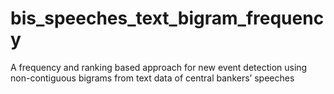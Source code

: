 # bis_speeches_text_bigram_frequency
A frequency and ranking based approach for new event detection using non-contiguous bigrams from text data of central bankers’ speeches
